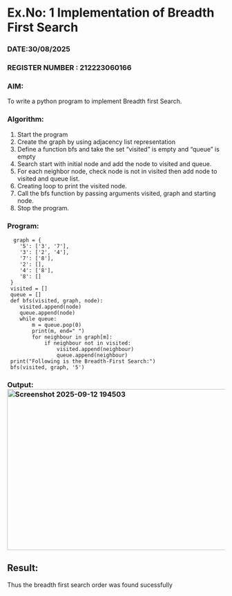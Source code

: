 # Ex.No: 1  Implementation of Breadth First Search 
### DATE:30/08/2025                                                                            
### REGISTER NUMBER : 212223060166
### AIM: 
To write a python program to implement Breadth first Search. 
### Algorithm:
1. Start the program
2. Create the graph by using adjacency list representation
3. Define a function bfs and take the set “visited” is empty and “queue” is empty
4. Search start with initial node and add the node to visited and queue.
5. For each neighbor node, check node is not in visited then add node to visited and queue list.
6.  Creating loop to print the visited node.
7.   Call the bfs function by passing arguments visited, graph and starting node.
8.   Stop the program.
### Program:
```
  graph = {
    '5': ['3', '7'],
    '3': ['2', '4'],
    '7': ['8'],
    '2': [],
    '4': ['8'],
    '8': []
 }
 visited = []
 queue = []
 def bfs(visited, graph, node):
    visited.append(node)
    queue.append(node)
    while queue:
        m = queue.pop(0)
        print(m, end=" ")
        for neighbour in graph[m]:
            if neighbour not in visited:
                visited.append(neighbour)
                queue.append(neighbour)
 print("Following is the Breadth-First Search:")
 bfs(visited, graph, '5')
```
### Output:<img width="1866" height="372" alt="Screenshot 2025-09-12 194503" src="https://github.com/user-attachments/assets/271d2f9f-a229-45dd-8371-6caf4a96a0b5" />
## Result:
Thus the breadth first search order was found sucessfully




